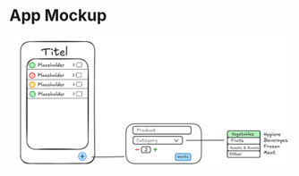 # App Mockup

![image](https://github.com/Kalbskinder/ShoppingApp/blob/main/Screenshot%202025-09-02%20084409.png)
